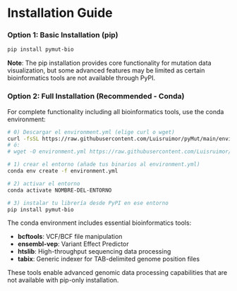# Installation Guide

### Option 1: Basic Installation (pip)

```bash
pip install pymut-bio
```

**Note**: The pip installation provides core functionality for mutation data visualization, but some advanced features may be limited as certain bioinformatics tools are not available through PyPI.

### Option 2: Full Installation (Recommended - Conda)

For complete functionality including all bioinformatics tools, use the conda environment:

```bash
# 0) Descargar el environment.yml (elige curl o wget)
curl -fsSL https://raw.githubusercontent.com/Luisruimor/pyMut/main/environment.yml -o environment.yml
# ó:
# wget -O environment.yml https://raw.githubusercontent.com/Luisruimor/pyMut/main/environment.yml

# 1) crear el entorno (añade tus binarios al environment.yml)
conda env create -f environment.yml

# 2) activar el entorno
conda activate NOMBRE-DEL-ENTORNO

# 3) instalar tu librería desde PyPI en ese entorno
pip install pymut-bio
```

The conda environment includes essential bioinformatics tools:
- **bcftools**: VCF/BCF file manipulation
- **ensembl-vep**: Variant Effect Predictor
- **htslib**: High-throughput sequencing data processing
- **tabix**: Generic indexer for TAB-delimited genome position files

These tools enable advanced genomic data processing capabilities that are not available with pip-only installation.
